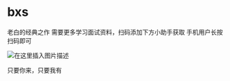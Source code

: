 # bxs
老白的经典之作
需要更多学习面试资料，扫码添加下方小助手获取
手机用户长按扫码即可

​![在这里插入图片描述](https://img-blog.csdnimg.cn/20200616200038385.jpg?x-oss-process=image/watermark,type_ZmFuZ3poZW5naGVpdGk,shadow_10,text_aHR0cHM6Ly9ibG9nLmNzZG4ubmV0L3dlaXhpbl80Mjg2NDkwNQ==,size_16,color_FFFFFF,t_70)

只要你来，只要我有
